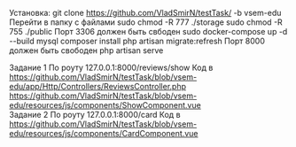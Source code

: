 Установка: 
git clone https://github.com/VladSmirN/testTask/ -b vsem-edu
Перейти в папку с файлами
sudo chmod -R 777 ./storage
sudo chmod -R 755 ./public
Порт 3306 должен быть свбоден
sudo docker-compose up -d --build mysql
composer install 
php artisan migrate:refresh
Порт 8000 должен быть свободен
php artisan serve

Задание 1 
По роуту 127.0.0.1:8000/reviews/show
Код в https://github.com/VladSmirN/testTask/blob/vsem-edu/app/Http/Controllers/ReviewsController.php
      https://github.com/VladSmirN/testTask/blob/vsem-edu/resources/js/components/ShowComponent.vue  
Задание 2 
По роуту 127.0.0.1:8000/card
Код в https://github.com/VladSmirN/testTask/blob/vsem-edu/resources/js/components/CardComponent.vue
